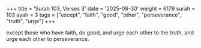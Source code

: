 +++
title = 'Surah 103, Verses 3'
date = '2025-08-30'
weight = 6179
surah = 103
ayah = 3
tags = ["except", "faith", "good", "other", "perseverance", "truth", "urge"]
+++

except those who have faith, do good, and urge each other to the truth, and urge each other to perseverance.